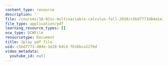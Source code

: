 ```yaml
---
content_type: resource
description: ''
file: /courses/18-02sc-multivariable-calculus-fall-2010/c5bd7773d84e1e28bdcdf616bca12f6d_ocdM30Wm_8g.pdf
file_type: application/pdf
learning_resource_types: []
ocw_type: OCWFile
resourcetype: Document
title: 3play pdf file
uid: c5bd7773-d84e-1e28-bdcd-f616bca12f6d
video_metadata:
  youtube_id: null
---
```

